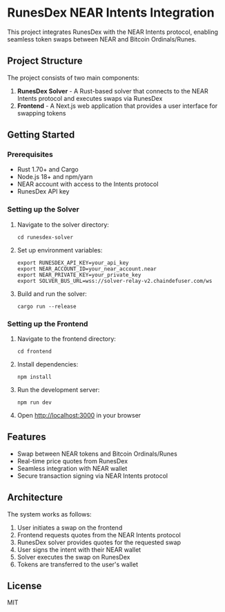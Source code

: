 # RunesDex NEAR Intents Integration

This project integrates RunesDex with the NEAR Intents protocol, enabling seamless token swaps between NEAR and Bitcoin Ordinals/Runes.

## Project Structure

The project consists of two main components:

1. **RunesDex Solver** - A Rust-based solver that connects to the NEAR Intents protocol and executes swaps via RunesDex
2. **Frontend** - A Next.js web application that provides a user interface for swapping tokens

## Getting Started

### Prerequisites

- Rust 1.70+ and Cargo
- Node.js 18+ and npm/yarn
- NEAR account with access to the Intents protocol
- RunesDex API key

### Setting up the Solver

1. Navigate to the solver directory:
   ```
   cd runesdex-solver
   ```

2. Set up environment variables:
   ```
   export RUNESDEX_API_KEY=your_api_key
   export NEAR_ACCOUNT_ID=your_near_account.near
   export NEAR_PRIVATE_KEY=your_private_key
   export SOLVER_BUS_URL=wss://solver-relay-v2.chaindefuser.com/ws
   ```

3. Build and run the solver:
   ```
   cargo run --release
   ```

### Setting up the Frontend

1. Navigate to the frontend directory:
   ```
   cd frontend
   ```

2. Install dependencies:
   ```
   npm install
   ```

3. Run the development server:
   ```
   npm run dev
   ```

4. Open [http://localhost:3000](http://localhost:3000) in your browser

## Features

- Swap between NEAR tokens and Bitcoin Ordinals/Runes
- Real-time price quotes from RunesDex
- Seamless integration with NEAR wallet
- Secure transaction signing via NEAR Intents protocol

## Architecture

The system works as follows:

1. User initiates a swap on the frontend
2. Frontend requests quotes from the NEAR Intents protocol
3. RunesDex solver provides quotes for the requested swap
4. User signs the intent with their NEAR wallet
5. Solver executes the swap on RunesDex
6. Tokens are transferred to the user's wallet

## License

MIT 